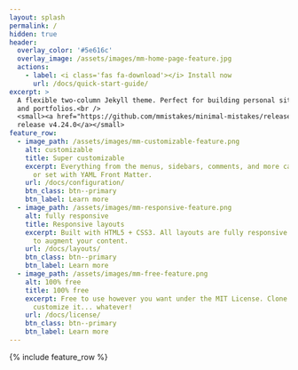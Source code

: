 ```yaml
---
layout: splash
permalink: /
hidden: true
header:
  overlay_color: '#5e616c'
  overlay_image: /assets/images/mm-home-page-feature.jpg
  actions:
    - label: <i class='fas fa-download'></i> Install now
      url: /docs/quick-start-guide/
excerpt: >
  A flexible two-column Jekyll theme. Perfect for building personal sites, blogs,
  and portfolios.<br />
  <small><a href="https://github.com/mmistakes/minimal-mistakes/releases/tag/4.24.0">Latest
  release v4.24.0</a></small>
feature_row:
  - image_path: /assets/images/mm-customizable-feature.png
    alt: customizable
    title: Super customizable
    excerpt: Everything from the menus, sidebars, comments, and more can be configured
      or set with YAML Front Matter.
    url: /docs/configuration/
    btn_class: btn--primary
    btn_label: Learn more
  - image_path: /assets/images/mm-responsive-feature.png
    alt: fully responsive
    title: Responsive layouts
    excerpt: Built with HTML5 + CSS3. All layouts are fully responsive with helpers
      to augment your content.
    url: /docs/layouts/
    btn_class: btn--primary
    btn_label: Learn more
  - image_path: /assets/images/mm-free-feature.png
    alt: 100% free
    title: 100% free
    excerpt: Free to use however you want under the MIT License. Clone it, fork it,
      customize it... whatever!
    url: /docs/license/
    btn_class: btn--primary
    btn_label: Learn more
---
```


{% include feature_row %}
